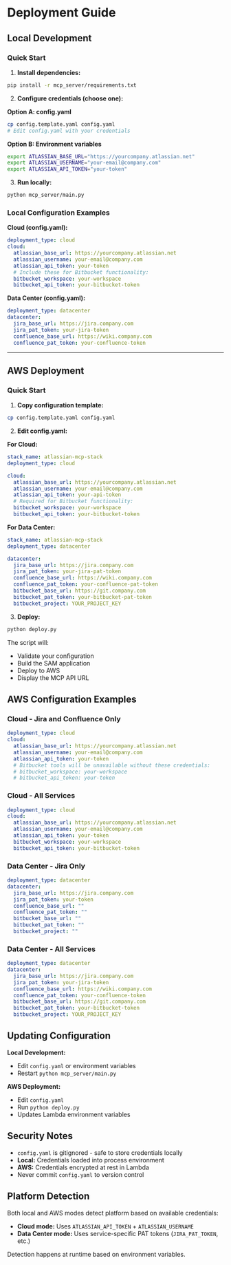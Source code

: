 # Deployment Guide

## Local Development

### Quick Start

1. **Install dependencies:**
```bash
pip install -r mcp_server/requirements.txt
```

2. **Configure credentials (choose one):**

**Option A: config.yaml**
```bash
cp config.template.yaml config.yaml
# Edit config.yaml with your credentials
```

**Option B: Environment variables**
```bash
export ATLASSIAN_BASE_URL="https://yourcompany.atlassian.net"
export ATLASSIAN_USERNAME="your-email@company.com"
export ATLASSIAN_API_TOKEN="your-token"
```

3. **Run locally:**
```bash
python mcp_server/main.py
```

### Local Configuration Examples

**Cloud (config.yaml):**
```yaml
deployment_type: cloud
cloud:
  atlassian_base_url: https://yourcompany.atlassian.net
  atlassian_username: your-email@company.com
  atlassian_api_token: your-token
  # Include these for Bitbucket functionality:
  bitbucket_workspace: your-workspace
  bitbucket_api_token: your-bitbucket-token
```

**Data Center (config.yaml):**
```yaml
deployment_type: datacenter
datacenter:
  jira_base_url: https://jira.company.com
  jira_pat_token: your-jira-token
  confluence_base_url: https://wiki.company.com
  confluence_pat_token: your-confluence-token
```

---

## AWS Deployment

### Quick Start

1. **Copy configuration template:**
```bash
cp config.template.yaml config.yaml
```

2. **Edit config.yaml:**

**For Cloud:**
```yaml
stack_name: atlassian-mcp-stack
deployment_type: cloud

cloud:
  atlassian_base_url: https://yourcompany.atlassian.net
  atlassian_username: your-email@company.com
  atlassian_api_token: your-api-token
  # Required for Bitbucket functionality:
  bitbucket_workspace: your-workspace
  bitbucket_api_token: your-bitbucket-token
```

**For Data Center:**
```yaml
stack_name: atlassian-mcp-stack
deployment_type: datacenter

datacenter:
  jira_base_url: https://jira.company.com
  jira_pat_token: your-jira-pat-token
  confluence_base_url: https://wiki.company.com
  confluence_pat_token: your-confluence-pat-token
  bitbucket_base_url: https://git.company.com
  bitbucket_pat_token: your-bitbucket-pat-token
  bitbucket_project: YOUR_PROJECT_KEY
```

3. **Deploy:**
```bash
python deploy.py
```

The script will:
- Validate your configuration
- Build the SAM application
- Deploy to AWS
- Display the MCP API URL

## AWS Configuration Examples

### Cloud - Jira and Confluence Only
```yaml
deployment_type: cloud
cloud:
  atlassian_base_url: https://yourcompany.atlassian.net
  atlassian_username: your-email@company.com
  atlassian_api_token: your-token
  # Bitbucket tools will be unavailable without these credentials:
  # bitbucket_workspace: your-workspace
  # bitbucket_api_token: your-token
```

### Cloud - All Services
```yaml
deployment_type: cloud
cloud:
  atlassian_base_url: https://yourcompany.atlassian.net
  atlassian_username: your-email@company.com
  atlassian_api_token: your-token
  bitbucket_workspace: your-workspace
  bitbucket_api_token: your-bitbucket-token
```

### Data Center - Jira Only
```yaml
deployment_type: datacenter
datacenter:
  jira_base_url: https://jira.company.com
  jira_pat_token: your-token
  confluence_base_url: ""
  confluence_pat_token: ""
  bitbucket_base_url: ""
  bitbucket_pat_token: ""
  bitbucket_project: ""
```

### Data Center - All Services
```yaml
deployment_type: datacenter
datacenter:
  jira_base_url: https://jira.company.com
  jira_pat_token: your-jira-token
  confluence_base_url: https://wiki.company.com
  confluence_pat_token: your-confluence-token
  bitbucket_base_url: https://git.company.com
  bitbucket_pat_token: your-bitbucket-token
  bitbucket_project: YOUR_PROJECT_KEY
```

## Updating Configuration

**Local Development:**
- Edit `config.yaml` or environment variables
- Restart `python mcp_server/main.py`

**AWS Deployment:**
- Edit `config.yaml`
- Run `python deploy.py`
- Updates Lambda environment variables

## Security Notes

- `config.yaml` is gitignored - safe to store credentials locally
- **Local:** Credentials loaded into process environment
- **AWS:** Credentials encrypted at rest in Lambda
- Never commit `config.yaml` to version control

## Platform Detection

Both local and AWS modes detect platform based on available credentials:
- **Cloud mode:** Uses `ATLASSIAN_API_TOKEN` + `ATLASSIAN_USERNAME`
- **Data Center mode:** Uses service-specific PAT tokens (`JIRA_PAT_TOKEN`, etc.)

Detection happens at runtime based on environment variables.
